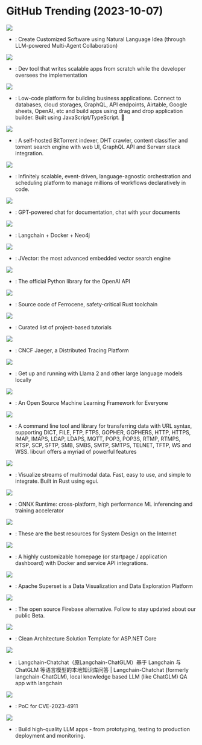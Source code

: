 # GitHub Trending (2023-10-07)

![](https://img.shields.io/badge/Python-New%20419-green?style=flat-square&logo=appveyor)
- [](https://github.comundefined): Create Customized Software using Natural Language Idea (through LLM-powered Multi-Agent Collaboration)

![](https://img.shields.io/badge/Python-New%20246-green?style=flat-square&logo=appveyor)
- [](https://github.comundefined): Dev tool that writes scalable apps from scratch while the developer oversees the implementation

![](https://img.shields.io/badge/JavaScript-New%20336-green?style=flat-square&logo=appveyor)
- [](https://github.comundefined): Low-code platform for building business applications. Connect to databases, cloud storages, GraphQL, API endpoints, Airtable, Google sheets, OpenAI, etc and build apps using drag and drop application builder. Built using JavaScript/TypeScript. 🚀

![](https://img.shields.io/badge/Go-New%2095-green?style=flat-square&logo=appveyor)
- [](https://github.comundefined): A self-hosted BitTorrent indexer, DHT crawler, content classifier and torrent search engine with web UI, GraphQL API and Servarr stack integration.

![](https://img.shields.io/badge/Java-New%20193-green?style=flat-square&logo=appveyor)
- [](https://github.comundefined): Infinitely scalable, event-driven, language-agnostic orchestration and scheduling platform to manage millions of workflows declaratively in code.

![](https://img.shields.io/badge/Python-New%201-green?style=flat-square&logo=appveyor)
- [](https://github.comundefined): GPT-powered chat for documentation, chat with your documents

![](https://img.shields.io/badge/Python-New%2045-green?style=flat-square&logo=appveyor)
- [](https://github.comundefined): Langchain + Docker + Neo4j

![](https://img.shields.io/badge/Java-New%20518-green?style=flat-square&logo=appveyor)
- [](https://github.comundefined): JVector: the most advanced embedded vector search engine

![](https://img.shields.io/badge/Python-New%20301-green?style=flat-square&logo=appveyor)
- [](https://github.comundefined): The official Python library for the OpenAI API

![](https://img.shields.io/badge/Rust-New%20122-green?style=flat-square&logo=appveyor)
- [](https://github.comundefined): Source code of Ferrocene, safety-critical Rust toolchain

![](https://img.shields.io/badge/none-New%2091-green?style=flat-square&logo=appveyor)
- [](https://github.comundefined): Curated list of project-based tutorials

![](https://img.shields.io/badge/Go-New%204-green?style=flat-square&logo=appveyor)
- [](https://github.comundefined): CNCF Jaeger, a Distributed Tracing Platform

![](https://img.shields.io/badge/Go-New%20185-green?style=flat-square&logo=appveyor)
- [](https://github.comundefined): Get up and running with Llama 2 and other large language models locally

![](https://img.shields.io/badge/C%2B%2B-New%2073-green?style=flat-square&logo=appveyor)
- [](https://github.comundefined): An Open Source Machine Learning Framework for Everyone

![](https://img.shields.io/badge/C-New%2049-green?style=flat-square&logo=appveyor)
- [](https://github.comundefined): A command line tool and library for transferring data with URL syntax, supporting DICT, FILE, FTP, FTPS, GOPHER, GOPHERS, HTTP, HTTPS, IMAP, IMAPS, LDAP, LDAPS, MQTT, POP3, POP3S, RTMP, RTMPS, RTSP, SCP, SFTP, SMB, SMBS, SMTP, SMTPS, TELNET, TFTP, WS and WSS. libcurl offers a myriad of powerful features

![](https://img.shields.io/badge/Rust-New%2082-green?style=flat-square&logo=appveyor)
- [](https://github.comundefined): Visualize streams of multimodal data. Fast, easy to use, and simple to integrate. Built in Rust using egui.

![](https://img.shields.io/badge/C%2B%2B-New%2030-green?style=flat-square&logo=appveyor)
- [](https://github.comundefined): ONNX Runtime: cross-platform, high performance ML inferencing and training accelerator

![](https://img.shields.io/badge/none-New%2070-green?style=flat-square&logo=appveyor)
- [](https://github.comundefined): These are the best resources for System Design on the Internet

![](https://img.shields.io/badge/JavaScript-New%20168-green?style=flat-square&logo=appveyor)
- [](https://github.comundefined): A highly customizable homepage (or startpage / application dashboard) with Docker and service API integrations.

![](https://img.shields.io/badge/TypeScript-New%2030-green?style=flat-square&logo=appveyor)
- [](https://github.comundefined): Apache Superset is a Data Visualization and Data Exploration Platform

![](https://img.shields.io/badge/TypeScript-New%2051-green?style=flat-square&logo=appveyor)
- [](https://github.comundefined): The open source Firebase alternative. Follow to stay updated about our public Beta.

![](https://img.shields.io/badge/C%23-New%2058-green?style=flat-square&logo=appveyor)
- [](https://github.comundefined): Clean Architecture Solution Template for ASP.NET Core

![](https://img.shields.io/badge/Python-New%2044-green?style=flat-square&logo=appveyor)
- [](https://github.comundefined): Langchain-Chatchat（原Langchain-ChatGLM）基于 Langchain 与 ChatGLM 等语言模型的本地知识库问答 | Langchain-Chatchat (formerly langchain-ChatGLM), local knowledge based LLM (like ChatGLM) QA app with langchain

![](https://img.shields.io/badge/C-New%2085-green?style=flat-square&logo=appveyor)
- [](https://github.comundefined): PoC for CVE-2023-4911

![](https://img.shields.io/badge/Python-New%2023-green?style=flat-square&logo=appveyor)
- [](https://github.comundefined): Build high-quality LLM apps - from prototyping, testing to production deployment and monitoring.

